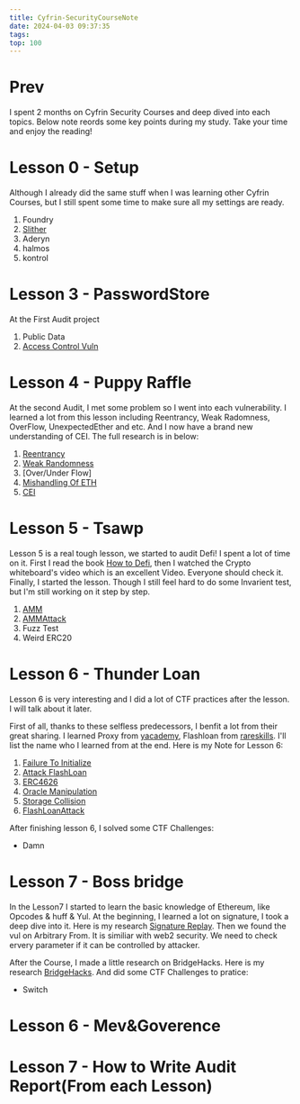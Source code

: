 ```yaml
---
title: Cyfrin-SecurityCourseNote
date: 2024-04-03 09:37:35
tags:
top: 100
---
```

# Prev
I spent 2 months on Cyfrin Security Courses and deep dived into each topics. Below note reords some key points during my study. Take your time and enjoy the reading!
# Lesson 0 - Setup
Although I already did the same stuff when I was learning other Cyfrin Courses, but I still spent some time to make sure all my settings are ready.
1. Foundry
2. [Slither](https://kkweb3doc.vercel.app/Web3tools/Slither)
3. Aderyn
4. halmos
5. kontrol

# Lesson 3 - PasswordStore
At the First Audit project 

1. Public Data
2. [Access Control Vuln](https://kkweb3doc.vercel.app/security/AccessControl)

# Lesson 4 - Puppy Raffle
At the second Audit, I met some problem so I went into each vulnerability.
I learned a lot from this lesson including Reentrancy, Weak Radomness, OverFlow, UnexpectedEther and etc.
And I now have a brand new understanding of CEI. The full research is in below:
1. [Reentrancy](https://kkweb3doc.vercel.app/security/Reentrancy)
2. [Weak Randomness](https://kkweb3doc.vercel.app/security/WeakRandom)
3. [Over/Under Flow]
4. [Mishandling Of ETH](https://kkweb3doc.vercel.app/security/UnexpectedEther)
5. [CEI](https://kkweb3doc.vercel.app/solidity/Basic/Check-effects)

# Lesson 5 - Tsawp
Lesson 5 is a real tough lesson, we started to audit Defi! I spent a lot of time on it.
First I read the book [How to Defi](https://landing.coingecko.com/how-to-defi/), then I watched the Crypto whiteboard's video which is an excellent Video. Everyone should check it. 
Finally, I started the lesson. Though I still feel hard to do some Invarient test, but I'm still working on it step by step.
1. [AMM](https://kkweb3doc.vercel.app/solidity/Defi/AMM)
2. [AMMAttack](https://kkweb3doc.vercel.app/security/AMMAttack)
3. Fuzz Test
4. Weird ERC20

# Lesson 6 - Thunder Loan
Lesson 6 is very interesting and I did a lot of CTF practices after the lesson. I will talk about it later.

First of all, thanks to these selfless predecessors, I benfit a lot from their great sharing. I learned Proxy from [yacademy](https://yacademy.dev/), Flashloan from [rareskills](https://www.rareskills.io/). I'll list the name who I learned from at the end.
Here is my Note for Lesson 6:
1. [Failure To Initialize](https://kkweb3doc.vercel.app/security/ProxySecurity#1unintialized-proxy-vuln)
2. [Attack FlashLoan](https://kkweb3doc.vercel.app/security/FlashLoan)
3. [ERC4626](https://kkweb3doc.vercel.app/solidity/Application/ERC4626)
4. [Oracle Manipulation](https://kkweb3doc.vercel.app/security/Oracle&PriceManipulation)
5. [Storage Collision](https://kkweb3doc.vercel.app/security/ProxySecurity#2storage-collision-vulnerability)
6. [FlashLoanAttack](https://kkweb3doc.vercel.app/security/FlashLoan)

After finishing lesson 6, I solved some CTF Challenges:
- Damn
 
# Lesson 7 - Boss bridge
In the Lesson7 I started to learn the basic knowledge of Ethereum, like Opcodes & huff & Yul.
At the beginning, I learned a lot on signature, I took a deep dive into it. Here is my research [Signature Replay](https://kkweb3doc.vercel.app/security/SignatureReply). Then we found the vul on Arbitrary From. It is similiar with web2 security. We need to check ervery parameter if it can be controlled by attacker.

After the Course, I made a little research on BridgeHacks. Here is my research [BridgeHacks](https://kkweb3doc.vercel.app/security/BridgeSecurity). 
And did some CTF Challenges to pratice: 
- Switch

# Lesson 6 - Mev&Goverence

# Lesson 7 - How to Write Audit Report(From each Lesson)
